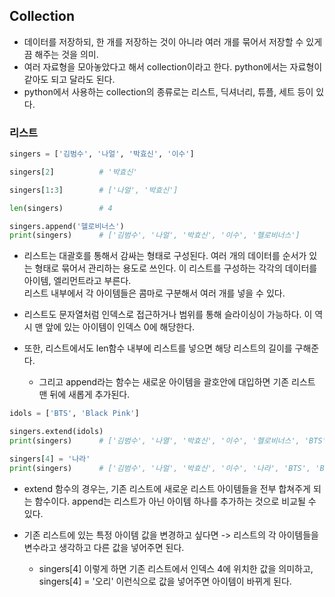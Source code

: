 ## Collection
- 데이터를 저장하되, 한 개를 저장하는 것이 아니라 여러 개를 묶어서 저장할 수 있게끔 해주는 것을 의미.
- 여러 자료형을 모아놓았다고 해서 collection이라고 한다. python에서는 자료형이 같아도 되고 달라도 된다. 
- python에서 사용하는 collection의 종류로는 리스트, 딕셔너리, 튜플, 세트 등이 있다.


### 리스트
```python
singers = ['김범수', '나얼', '박효신', '이수']

singers[2]          # '박효신'

singers[1:3]        # ['나얼', '박효신']

len(singers)        # 4

singers.append('헬로비너스')      
print(singers)      # ['김범수', '나얼', '박효신', '이수', '헬로비너스']
```

- 리스트는 대괄호를 통해서 감싸는 형태로 구성된다. 여러 개의 데이터를 순서가 있는 형태로 묶어서 관리하는 용도로 쓰인다. 이 리스트를 구성하는 각각의 데이터를 아이템, 엘리먼트라고 부른다.   
  리스트 내부에서 각 아이템들은 콤마로 구분해서 여러 개를 넣을 수 있다.
- 리스트도 문자열처럼 인덱스로 접근하거나 범위를 통해 슬라이싱이 가능하다. 이 역시 맨 앞에 있는 아이템이 인덱스 0에 해당한다. 

- 또한, 리스트에서도 len함수 내부에 리스트를 넣으면 해당 리스트의 길이를 구해준다.
  - 그리고 append라는 함수는 새로운 아이템을 괄호안에 대입하면 기존 리스트 맨 뒤에 새롭게 추가된다.

```python
idols = ['BTS', 'Black Pink']

singers.extend(idols)
print(singers)      # ['김범수', '나열', '박효신', '이수', '헬로비너스', 'BTS', 'Black Pink']

singers[4] = '나라'
print(singers)      # ['김범수', '나얼', '박효신', '이수', '나라', 'BTS', 'Black Pink']
```

- extend 함수의 경우는, 기존 리스트에 새로운 리스트 아이템들을 전부 합쳐주게 되는 함수이다. append는 리스트가 아닌 아이템 하나를 추가하는 것으로 비교될 수 있다.

- 기존 리스트에 있는 특정 아이템 값을 변경하고 싶다면 -> 리스트의 각 아이템들을 변수라고 생각하고 다른 값을 넣어주면 된다.
  - singers[4] 이렇게 하면 기존 리스트에서 인덱스 4에 위치한 값을 의미하고, singers[4] = '오리' 이런식으로 값을 넣어주면 아이템이 바뀌게 된다.
